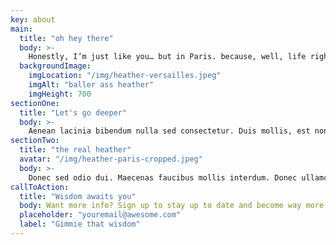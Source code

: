 ```yaml
---
key: about
main:
  title: "oh hey there"
  body: >-
    Honestly, I’m just like you… but in Paris. because, well, life right! I was put on this earth to guide, mentor, and enlighten people to approach life in a balanced manner, and to see themselves as a temple when external influences halt them from doing so. Whatever you’re going through, all be it relationship trouble, work angst, or clouded judgement, I’m here to listen, understand, and guide.
  backgroundImage:
    imgLocation: "/img/heather-versailles.jpeg"
    imgAlt: "baller ass heather"
    imgHeight: 700
sectionOne:
  title: "Let's go deeper"
  body: >-
    Aenean lacinia bibendum nulla sed consectetur. Duis mollis, est non commodo luctus, nisi erat porttitor ligula, eget lacinia odio sem nec elit.
sectionTwo:
  title: "the real heather"
  avatar: "/img/heather-paris-cropped.jpeg"
  body: >-
    Donec sed odio dui. Maecenas faucibus mollis interdum. Donec ullamcorper nulla non metus auctor fringilla. Donec id elit non mi porta gravida at eget metus. Donec id elit non mi porta gravida at eget metus. Donec id elit non mi porta gravida at eget metus. Cras mattis consectetur purus sit amet fermentum.
callToAction:
  title: "Wisdom awaits you"
  body: Want more info? Sign up to stay up to date and become way more awesome in the process.
  placeholder: "youremail@awesome.com"
  label: "Gimmie that wisdom"
---
```

